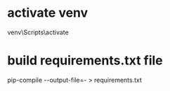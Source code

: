 # activate venv
venv\Scripts\activate

# build requirements.txt file
pip-compile --output-file=- > requirements.txt
